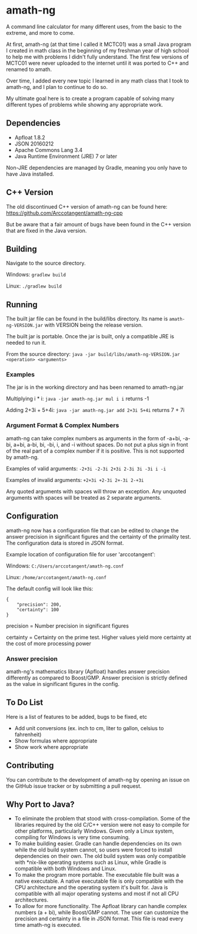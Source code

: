 # amath-ng
A command line calculator for many different uses, from the basic to the extreme, and more to come.

At first, amath-ng (at that time I called it MCTC01) was a small Java program I created in math class in the beginning of my freshman year of high school to help me with problems I didn't fully understand. The first few versions of MCTC01 were never uploaded to the internet until it was ported to C++ and renamed to amath.

Over time, I added every new topic I learned in any math class that I took to amath-ng, and I plan to continue to do so.

My ultimate goal here is to create a program capable of solving many different types of problems while showing any appropriate work.

## Dependencies

+ Apfloat 1.8.2
+ JSON 20160212
+ Apache Commons Lang 3.4
+ Java Runtime Environment (JRE) 7 or later

Non-JRE dependencies are managed by Gradle, meaning you only have to have Java installed.

## C++ Version

The old discontinued C++ version of amath-ng can be found here: https://github.com/Arccotangent/amath-ng-cpp

But be aware that a fair amount of bugs have been found in the C++ version that are fixed in the Java version.

## Building

Navigate to the source directory.

Windows: `gradlew build`

Linux: `./gradlew build`

## Running

The built jar file can be found in the build/libs directory. Its name is `amath-ng-VERSION.jar` with VERSION being the release version.

The built jar is portable. Once the jar is built, only a compatible JRE is needed to run it.

From the source directory: `java -jar build/libs/amath-ng-VERSION.jar <operation> <arguments>`

### Examples

The jar is in the working directory and has been renamed to amath-ng.jar

Multiplying i * i: `java -jar amath-ng.jar mul i i` returns -1

Adding 2+3i + 5+4i: `java -jar amath-ng.jar add 2+3i 5+4i` returns 7 + 7i

### Argument Format & Complex Numbers

amath-ng can take complex numbers as arguments in the form of -a+bi, -a-bi, a+bi, a-bi, bi, -bi, i, and -i without spaces. Do not put a plus sign in front of the real part of a complex number if it is positive. This is not supported by amath-ng.

Examples of valid arguments: `-2+3i -2-3i 2+3i 2-3i 3i -3i i -i`

Examples of invalid arguments: `+2+3i +2-3i 2+-3i 2-+3i`

Any quoted arguments with spaces will throw an exception. Any unquoted arguments with spaces will be treated as 2 separate arguments.

## Configuration

amath-ng now has a configuration file that can be edited to change the answer precision in significant figures and the certainty of the primality test. The configuration data is stored in JSON format.

Example location of configuration file for user 'arccotangent':

Windows: `C:/Users/arccotangent/amath-ng.conf`

Linux: `/home/arccotangent/amath-ng.conf`

The default config will look like this:

```
{
    "precision": 200,
    "certainty": 100
}
```

precision = Number precision in significant figures

certainty = Certainty on the prime test. Higher values yield more certainty at the cost of more processing power

### Answer precision

amath-ng's mathematics library (Apfloat) handles answer precision differently as compared to Boost/GMP. Answer precision is strictly defined as the value in significant figures in the config.

## To Do List

Here is a list of features to be added, bugs to be fixed, etc

+ Add unit conversions (ex. inch to cm, liter to gallon, celsius to fahrenheit)
+ Show formulas where appropriate
+ Show work where appropriate

## Contributing

You can contribute to the development of amath-ng by opening an issue on the GitHub issue tracker or by submitting a pull request.

## Why Port to Java?

+ To eliminate the problem that stood with cross-compilation. Some of the libraries required by the old C/C++ version were not easy to compile for other platforms, particularly Windows. Given only a Linux system, compiling for Windows is very time consuming.
+ To make building easier. Gradle can handle dependencies on its own while the old build system cannot, so users were forced to install dependencies on their own. The old build system was only compatible with \*nix-like operating systems such as Linux, while Gradle is compatible with both Windows and Linux.
+ To make the program more portable. The executable file built was a native executable. A native executable file is only compatible with the CPU architecture and the operating system it's built for. Java is compatible with all major operating systems and most if not all CPU architectures.
+ To allow for more functionality. The Apfloat library can handle complex numbers (a + bi), while Boost/GMP cannot. The user can customize the precision and certainty in a file in JSON format. This file is read every time amath-ng is executed.
